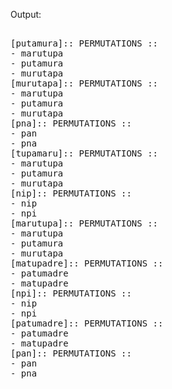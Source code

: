 Output:  
<pre>  
[putamura]:: PERMUTATIONS ::  
- marutupa  
- putamura  
- murutapa  
[murutapa]:: PERMUTATIONS ::  
- marutupa  
- putamura  
- murutapa  
[pna]:: PERMUTATIONS ::  
- pan  
- pna  
[tupamaru]:: PERMUTATIONS ::  
- marutupa  
- putamura  
- murutapa  
[nip]:: PERMUTATIONS ::  
- nip  
- npi  
[marutupa]:: PERMUTATIONS ::  
- marutupa  
- putamura  
- murutapa  
[matupadre]:: PERMUTATIONS ::  
- patumadre  
- matupadre  
[npi]:: PERMUTATIONS ::  
- nip  
- npi  
[patumadre]:: PERMUTATIONS ::  
- patumadre  
- matupadre  
[pan]:: PERMUTATIONS ::  
- pan  
- pna  
  
</pre>  
